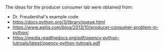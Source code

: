 The ideas for the producer consumer lab were obtained from:
* Dr. Freudenthal's example code
* https://docs.python.org/3/library/queue.html
* https://www.agiliq.com/blog/2013/10/producer-consumer-problem-in-python/
* https://media.readthedocs.org/pdf/opencv-python-tutroals/latest/opencv-python-tutroals.pdf